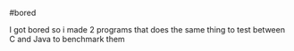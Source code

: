 #bored

I got bored so i made 2 programs that does the same thing to test between C and Java to benchmark them
